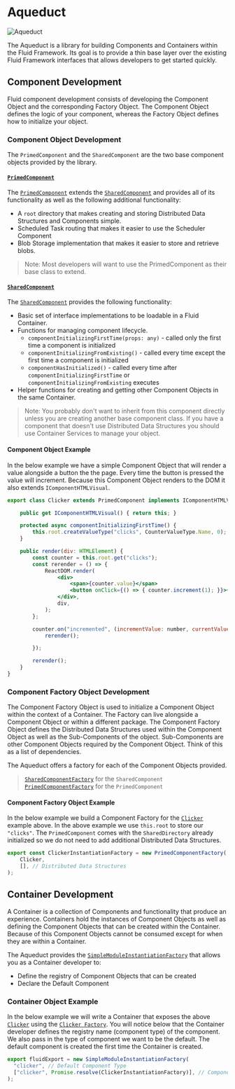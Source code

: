 # Aqueduct

![Aqueduct](https://publicdomainvectors.org/photos/johnny-automatic-Roman-aqueducts.png)

The Aqueduct is a library for building Components and Containers within the Fluid Framework. Its goal is to provide a thin base layer over the existing Fluid Framework interfaces that allows developers to get started quickly.

## Component Development

Fluid component development consists of developing the Component Object and the corresponding Factory Object. The Component Object defines the logic of your component, whereas the Factory Object defines how to initialize your object.

### Component Object Development

The `PrimedComponent` and the `SharedComponent` are the two base component objects provided by the library.

#### [`PrimedComponent`](./src/components/primedComponent.ts)

The [`PrimedComponent`](./src/components/primedComponent.ts) extends the [`SharedComponent`](####SharedComponent) and provides all of its functionality as well as the following additional functionality:

- A `root` directory that makes creating and storing Distributed Data Structures and Components simple.
- Scheduled Task routing that makes it easier to use the Scheduler Component
- Blob Storage implementation that makes it easier to store and retrieve blobs.

> Note: Most developers will want to use the PrimedComponent as their base class to extend.

#### [`SharedComponent`](./src/components/sharedComponent.ts)

The [`SharedComponent`](./src/components/sharedComponent.ts) provides the following functionality:

- Basic set of interface implementations to be loadable in a Fluid Container.
- Functions for managing component lifecycle.
  - `componentInitializingFirstTime(props: any)` - called only the first time a component is initialized
  - `componentInitializingFromExisting()` - called every time except the first time a component is initialized
  - `componentHasInitialized()` - called every time after `componentInitializingFirstTime` or `componentInitializingFromExisting` executes
- Helper functions for creating and getting other Component Objects in the same Container.

> Note: You probably don't want to inherit from this component directly unless you are creating another base component class. If you have a component that doesn't use Distributed Data Structures you should use Container Services to manage your object.

#### Component Object Example

In the below example we have a simple Component Object that will render a value alongside a button the the page. Every time the button is pressed the value will increment. Because this Component Object renders to the DOM it also extends `IComponentHTMLVisual`.

```jsx
export class Clicker extends PrimedComponent implements IComponentHTMLVisual {

    public get IComponentHTMLVisual() { return this; }

    protected async componentInitializingFirstTime() {
        this.root.createValueType("clicks", CounterValueType.Name, 0);
    }

    public render(div: HTMLElement) {
        const counter = this.root.get("clicks");
        const rerender = () => {
            ReactDOM.render(
                <div>
                    <span>{counter.value}</span>
                    <button onClick={() => { counter.increment(1); }}>+</button>
                </div>,
                div,
            );
        };

        counter.on("incremented", (incrementValue: number, currentValue: number) => {
            rerender();

        });

        rerender();
    }
}
```

### Component Factory Object Development

The Component Factory Object is used to initialize a Component Object within the context of a Container. The Factory can live alongside a Component Object or within a different package. The Component Factory Object defines the Distributed Data Structures used within the Component Object as well as the Sub-Components of the object. Sub-Components are other Component Objects required by the Component Object. Think of this as a list of dependencies.

The Aqueduct offers a factory for each of the Component Objects provided.

> [`SharedComponentFactory`](./src/helpers/sharedComponentFactory.ts) for the `SharedComponent`  
> [`PrimedComponentFactory`](./src/helpers/primedComponentFactory.ts) for the `PrimedComponent`

#### Component Factory Object Example

In the below example we build a Component Factory for the [`Clicker`](####Component-Object-Example) example above. In the above example we use `this.root` to store our `"clicks"`. The `PrimedComponent` comes with the `SharedDirectory` already initialized so we do not need to add additional Distributed Data Structures.

```typescript
export const ClickerInstantiationFactory = new PrimedComponentFactory(
    Clicker,
    [], // Distributed Data Structures
);
```

## Container Development

A Container is a collection of Components and functionality that produce an experience. Containers hold the instances of Component Objects as well as defining the Component Objects that can be created within the Container. Because of this Component Objects cannot be consumed except for when they are within a Container.

The Aqueduct provides the [`SimpleModuleInstantiationFactory`](./src/helpers/simpleModuleInstantiationFactory.ts) that allows you as a Container developer to:

- Define the registry of Component Objects that can be created
- Declare the Default Component

### Container Object Example

In the below example we will write a Container that exposes the above [`Clicker`](####Component-Object-Example) using the [`Clicker Factory`](####Component-Factory-Object-Example). You will notice below that the Container developer defines the registry name (component type) of the component. We also pass in the type of component we want to be the default. The default component is created the first time the Container is created.

```typescript
export fluidExport = new SimpleModuleInstantiationFactory(
  "clicker", // Default Component Type
  ["clicker", Promise.resolve(ClickerInstantiationFactory)], // Component Registry
);
```
